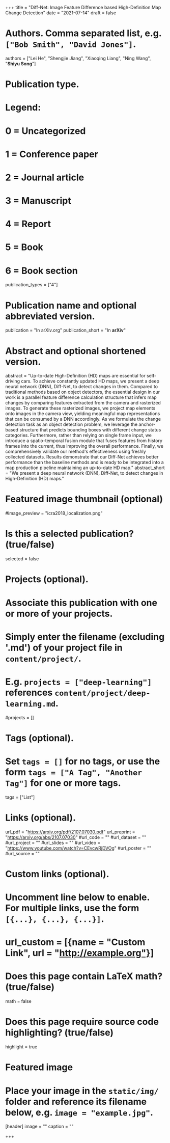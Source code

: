 +++
title = "Diff-Net: Image Feature Difference based High-Definition Map Change Detection"
date = "2021-07-14"
draft = false

# Authors. Comma separated list, e.g. `["Bob Smith", "David Jones"]`.
authors = ["Lei He", "Shengjie Jiang", "Xiaoqing Liang", "Ning Wang", "**Shiyu Song**"]

# Publication type.
# Legend:
# 0 = Uncategorized
# 1 = Conference paper
# 2 = Journal article
# 3 = Manuscript
# 4 = Report
# 5 = Book
# 6 = Book section
publication_types = ["4"]

# Publication name and optional abbreviated version.
publication = "In arXiv.org"
publication_short = "In **arXiv**"

# Abstract and optional shortened version.
abstract = "Up-to-date High-Definition (HD) maps are essential for self-driving cars. To achieve constantly updated HD maps, we present a deep neural network (DNN), Diff-Net, to detect changes in them. Compared to traditional methods based on object detectors, the essential design in our work is a parallel feature difference calculation structure that infers map changes by comparing features extracted from the camera and rasterized images. To generate these rasterized images, we project map elements onto images in the camera view, yielding meaningful map representations that can be consumed by a DNN accordingly. As we formulate the change detection task as an object detection problem, we leverage the anchor-based structure that predicts bounding boxes with different change status categories. Furthermore, rather than relying on single frame input, we introduce a spatio-temporal fusion module that fuses features from history frames into the current, thus improving the overall performance. Finally, we comprehensively validate our method's effectiveness using freshly collected datasets. Results demonstrate that our Diff-Net achieves better performance than the baseline methods and is ready to be integrated into a map production pipeline maintaining an up-to-date HD map."
abstract_short = "We present a deep neural network (DNN), Diff-Net, to detect changes in High-Definition (HD) maps."

# Featured image thumbnail (optional)
#image_preview = "icra2018_localization.png"

# Is this a selected publication? (true/false)
selected = false

# Projects (optional).
#   Associate this publication with one or more of your projects.
#   Simply enter the filename (excluding '.md') of your project file in `content/project/`.
#   E.g. `projects = ["deep-learning"]` references `content/project/deep-learning.md`.
#projects = []

# Tags (optional).
#   Set `tags = []` for no tags, or use the form `tags = ["A Tag", "Another Tag"]` for one or more tags.
tags = ["List"]

# Links (optional).
url_pdf = "https://arxiv.org/pdf/2107.07030.pdf"
url_preprint = "https://arxiv.org/abs/2107.07030"
#url_code = ""
#url_dataset = ""
#url_project = ""
#url_slides = ""
#url_video = "https://www.youtube.com/watch?v=CEvcwRjDVOg"
#url_poster = ""
#url_source = ""

# Custom links (optional).
#   Uncomment line below to enable. For multiple links, use the form `[{...}, {...}, {...}]`.
# url_custom = [{name = "Custom Link", url = "http://example.org"}]

# Does this page contain LaTeX math? (true/false)
math = false

# Does this page require source code highlighting? (true/false)
highlight = true

# Featured image
# Place your image in the `static/img/` folder and reference its filename below, e.g. `image = "example.jpg"`.
[header]
image = ""
caption = ""

+++
